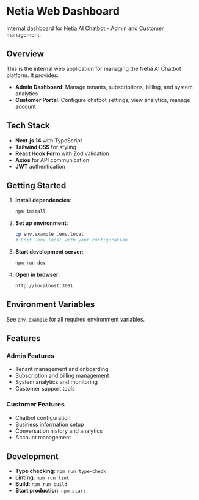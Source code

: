 # Netia Web Dashboard

Internal dashboard for Netia AI Chatbot - Admin and Customer management.

## Overview

This is the internal web application for managing the Netia AI Chatbot platform. It provides:

- **Admin Dashboard**: Manage tenants, subscriptions, billing, and system analytics
- **Customer Portal**: Configure chatbot settings, view analytics, manage account

## Tech Stack

- **Next.js 14** with TypeScript
- **Tailwind CSS** for styling
- **React Hook Form** with Zod validation
- **Axios** for API communication
- **JWT** authentication

## Getting Started

1. **Install dependencies**:
   ```bash
   npm install
   ```

2. **Set up environment**:
   ```bash
   cp env.example .env.local
   # Edit .env.local with your configuration
   ```

3. **Start development server**:
   ```bash
   npm run dev
   ```

4. **Open in browser**:
   ```
   http://localhost:3001
   ```

## Environment Variables

See `env.example` for all required environment variables.

## Features

### Admin Features
- Tenant management and onboarding
- Subscription and billing management
- System analytics and monitoring
- Customer support tools

### Customer Features
- Chatbot configuration
- Business information setup
- Conversation history and analytics
- Account management

## Development

- **Type checking**: `npm run type-check`
- **Linting**: `npm run lint`
- **Build**: `npm run build`
- **Start production**: `npm start`
